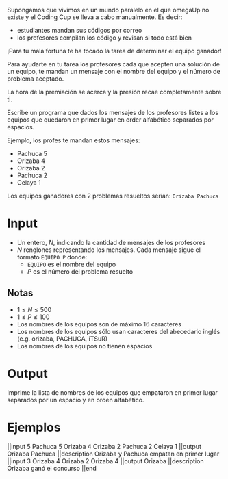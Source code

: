 Supongamos que vivimos en un mundo paralelo en el que omegaUp no existe y el Coding Cup se lleva a cabo manualmente. Es decir:

- estudiantes mandan sus códigos por correo
- los profesores compilan los código y revisan si todo está bien

¡Para tu mala fortuna te ha tocado la tarea de determinar el equipo ganador!

Para ayudarte en tu tarea los profesores cada que acepten una solución de un equipo, te mandan un mensaje con el nombre del equipo y el número de problema aceptado.

La hora de la premiación se acerca y la presión recae completamente sobre ti.

Escribe un programa que dados los mensajes de los profesores listes a los equipos que quedaron en primer lugar en order alfabético separados por espacios.

Ejemplo, los profes te mandan estos mensajes:

- Pachuca 5
- Orizaba 4
- Orizaba 2
- Pachuca 2
- Celaya 1

Los equipos ganadores con 2 problemas resueltos serían: `Orizaba Pachuca`

# Input

 - Un entero, $N$, indicando la cantidad de mensajes de los profesores
 - $N$ renglones representando los mensajes. Cada mensaje sigue el formato `EQUIPO P` donde:
   - `EQUIPO` es el nombre del equipo
   - $P$ es el número del problema resuelto

## Notas

 - $1 \le N \le 500$
 - $1 \le P \le 100$
 - Los nombres de los equipos son de máximo 16 caracteres
 - Los nombres de los equipos sólo usan caracteres del abecedario inglés (e.g. orizaba, PACHUCA, iTSuR)
 - Los nombres de los equipos no tienen espacios

# Output

Imprime la lista de nombres de los equipos que empataron en primer lugar separados por un espacio y en orden alfabético.

# Ejemplos

||input
5
Pachuca 5
Orizaba 4
Orizaba 2
Pachuca 2
Celaya 1
||output
Orizaba Pachuca
||description
Orizaba y Pachuca empatan en primer lugar
||input
3
Orizaba 4
Orizaba 2
Orizaba 4
||output
Orizaba
||description
Orizaba ganó el concurso
||end

